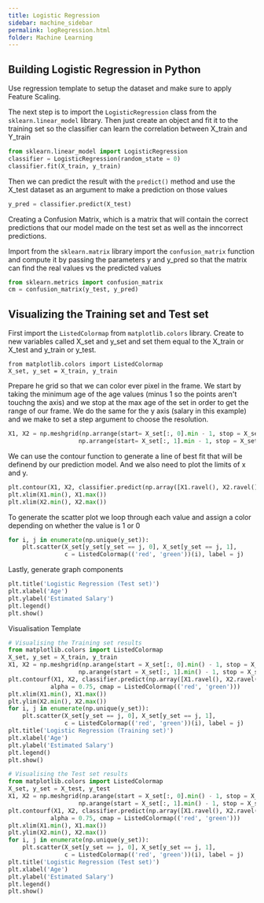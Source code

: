 ```yaml
---
title: Logistic Regression 
sidebar: machine_sidebar
permalink: logRegression.html
folder: Machine Learning
---
```


<script src="https://cdnjs.cloudflare.com/ajax/libs/mathjax/2.7.0/MathJax.js?config=TeX-AMS-MML_HTMLorMML" type="text/javascript"></script>



## Building Logistic Regression in Python

Use regression template to setup the dataset and make sure to apply Feature Scaling.

The next step is to import the `LogisticRegression` class from the `sklearn.linear_model` library.
Then just create an object and fit it to the training set so the classifier can learn the correlation between X_train and Y_train

~~~ python
from sklearn.linear_model import LogisticRegression 
classifier = LogisticRegression(random_state = 0)
classifier.fit(X_train, y_train)
~~~

Then we can predict the result with the `predict()` method and use the X_test dataset as an argument to make a prediction on those values

~~~ python 
y_pred = classifier.predict(X_test)
~~~

Creating a Confusion Matrix, which is a matrix that will contain the correct predictions that our model made on the test set as well as the inncorrect predictions.

Import from the `sklearn.matrix` library import the `confusion_matrix` function
and compute it by passing the parameters y and y_pred so that the matrix can find the real values vs the predicted values

~~~ python
from sklearn.metrics import confusion_matrix
cm = confusion_matrix(y_test, y_pred)
~~~



## Visualizing the Training set and Test set 

First import the `ListedColormap` from `matplotlib.colors` library. Create to new variables called X_set and y_set and set them equal to the X_train or X_test and y_train or y_test.

~~~ pyhton 
from matplotlib.colors import ListedColormap
X_set, y_set = X_train, y_train
~~~

Prepare he grid so that we can color ever pixel in the frame. We start by taking the minimum age of the age values (minus 1 so the points aren't touchng the axis) and we stop at the max age of the set in order to get the range of our frame. We do the same for the y axis (salary in this example) and we make to set a step argument to choose the resolution.

~~~ python
X1, X2 = np.meshgrid(np.arrange(start= X_set[:, 0].min - 1, stop = X_set[:, 0].max() + 1, step = 0.01),
                    np.arrange(start= X_set[:, 1].min - 1, stop = X_set[:, 1].max() + 1, step = 0.01))
~~~

We can use the contour function to generate a line of best fit that will be definend by our prediction model. And we also need to plot the limits of x and y.

~~~ python
plt.contour(X1, X2, classifier.predict(np.array([X1.ravel(), X2.ravel()]).T.reshape(X1.shape), aplha = 0.75 cmap = ListedColormap(('red', 'green')))
plt.xlim(X1.min(), X1.max())
plt.xlim(X2.min(), X2.max())
~~~

To generate the scatter plot we loop through each value and assign a color depending on whether the value is 1 or 0

~~~ python
for i, j in enumerate(np.unique(y_set)):
    plt.scatter(X_set[y_set[y_set == j, 0], X_set[y_set == j, 1],
                c = ListedColormap(('red', 'green'))(i), label = j)
~~~

Lastly, generate graph components

~~~ python 
plt.title('Logistic Regression (Test set)')
plt.xlabel('Age')
plt.ylabel('Estimated Salary')
plt.legend()
plt.show()
~~~


Visualisation Template

~~~ python
# Visualising the Training set results
from matplotlib.colors import ListedColormap
X_set, y_set = X_train, y_train
X1, X2 = np.meshgrid(np.arange(start = X_set[:, 0].min() - 1, stop = X_set[:, 0].max() + 1, step = 0.01),
                    np.arange(start = X_set[:, 1].min() - 1, stop = X_set[:, 1].max() + 1, step = 0.01))
plt.contourf(X1, X2, classifier.predict(np.array([X1.ravel(), X2.ravel()]).T).reshape(X1.shape),
            alpha = 0.75, cmap = ListedColormap(('red', 'green')))
plt.xlim(X1.min(), X1.max())
plt.ylim(X2.min(), X2.max())
for i, j in enumerate(np.unique(y_set)):
    plt.scatter(X_set[y_set == j, 0], X_set[y_set == j, 1],
                c = ListedColormap(('red', 'green'))(i), label = j)
plt.title('Logistic Regression (Training set)')
plt.xlabel('Age')
plt.ylabel('Estimated Salary')
plt.legend()
plt.show()

# Visualising the Test set results
from matplotlib.colors import ListedColormap
X_set, y_set = X_test, y_test
X1, X2 = np.meshgrid(np.arange(start = X_set[:, 0].min() - 1, stop = X_set[:, 0].max() + 1, step = 0.01),
                    np.arange(start = X_set[:, 1].min() - 1, stop = X_set[:, 1].max() + 1, step = 0.01))
plt.contourf(X1, X2, classifier.predict(np.array([X1.ravel(), X2.ravel()]).T).reshape(X1.shape),
            alpha = 0.75, cmap = ListedColormap(('red', 'green')))
plt.xlim(X1.min(), X1.max())
plt.ylim(X2.min(), X2.max())
for i, j in enumerate(np.unique(y_set)):
    plt.scatter(X_set[y_set == j, 0], X_set[y_set == j, 1],
                c = ListedColormap(('red', 'green'))(i), label = j)
plt.title('Logistic Regression (Test set)')
plt.xlabel('Age')
plt.ylabel('Estimated Salary')
plt.legend()
plt.show()
~~~
